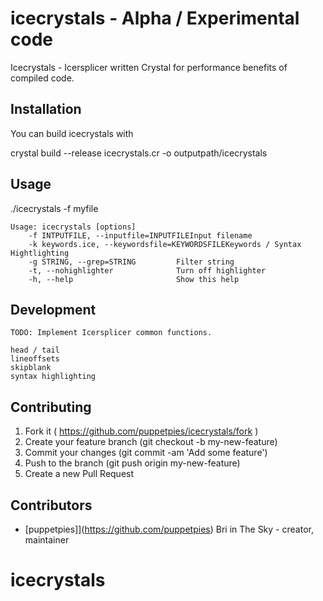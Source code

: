 # icecrystals - Alpha / Experimental code

Icecrystals - Icersplicer written Crystal for performance benefits of compiled code.

## Installation

You can build icecrystals with

crystal build --release icecrystals.cr -o outputpath/icecrystals

## Usage

./icecrystals -f myfile

````
Usage: icecrystals [options]
    -f INTPUTFILE, --inputfile=INPUTFILEInput filename
    -k keywords.ice, --keywordsfile=KEYWORDSFILEKeywords / Syntax Hightlighting
    -g STRING, --grep=STRING         Filter string
    -t, --nohighlighter              Turn off highlighter
    -h, --help                       Show this help
````

## Development

````
TODO: Implement Icersplicer common functions.

head / tail
lineoffsets
skipblank
syntax highlighting
````

## Contributing

1. Fork it ( https://github.com/puppetpies/icecrystals/fork )
2. Create your feature branch (git checkout -b my-new-feature)
3. Commit your changes (git commit -am 'Add some feature')
4. Push to the branch (git push origin my-new-feature)
5. Create a new Pull Request

## Contributors

- [puppetpies]](https://github.com/puppetpies) Bri in The Sky - creator, maintainer

# icecrystals
